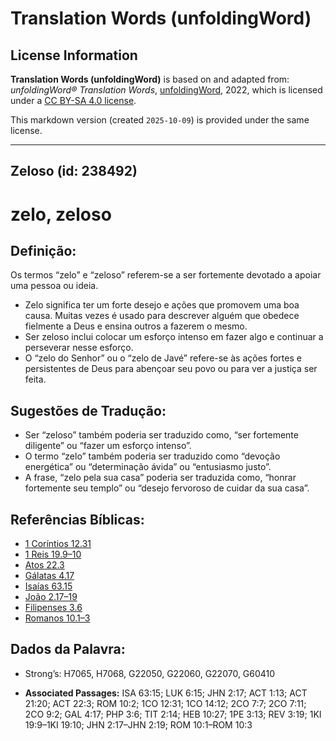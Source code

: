 # Translation Words (unfoldingWord)

## License Information

**Translation Words (unfoldingWord)** is based on and adapted from: _unfoldingWord® Translation Words_, [unfoldingWord](https://unfoldingword.org/utw), 2022, which is licensed under a [CC BY-SA 4.0 license](https://creativecommons.org/licenses/by-sa/4.0/legalcode.en).

This markdown version (created `2025-10-09`) is provided under the same license.



--------------------------------

## Zeloso (id: 238492)

zelo, zeloso
============

Definição:
----------

Os termos “zelo” e “zeloso” referem\-se a ser fortemente devotado a apoiar uma pessoa ou ideia.

* Zelo significa ter um forte desejo e ações que promovem uma boa causa. Muitas vezes é usado para descrever alguém que obedece fielmente a Deus e ensina outros a fazerem o mesmo.
* Ser zeloso inclui colocar um esforço intenso em fazer algo e continuar a perseverar nesse esforço.
* O “zelo do Senhor” ou o “zelo de Javé” refere\-se às ações fortes e persistentes de Deus para abençoar seu povo ou para ver a justiça ser feita.

Sugestões de Tradução:
----------------------

* Ser “zeloso” também poderia ser traduzido como, “ser fortemente diligente” ou “fazer um esforço intenso”.
* O termo “zelo” também poderia ser traduzido como “devoção energética” ou “determinação ávida” ou “entusiasmo justo”.
* A frase, “zelo pela sua casa” poderia ser traduzida como, “honrar fortemente seu templo” ou “desejo fervoroso de cuidar da sua casa”.

Referências Bíblicas:
---------------------

* [1 Coríntios 12\.31](https://ref.ly/1Cor12:31)
* [1 Reis 19\.9–10](https://ref.ly/1Kgs19:9-1Kgs19:10)
* [Atos 22\.3](https://ref.ly/Acts22:3)
* [Gálatas 4\.17](https://ref.ly/Gal4:17)
* [Isaías 63\.15](https://ref.ly/Isa63:15)
* [João 2\.17–19](https://ref.ly/John2:17-John2:19)
* [Filipenses 3\.6](https://ref.ly/Phil3:6)
* [Romanos 10\.1–3](https://ref.ly/Rom10:1-Rom10:3)

Dados da Palavra:
-----------------

* Strong’s: H7065, H7068, G22050, G22060, G22070, G60410

* **Associated Passages:** ISA 63:15; LUK 6:15; JHN 2:17; ACT 1:13; ACT 21:20; ACT 22:3; ROM 10:2; 1CO 12:31; 1CO 14:12; 2CO 7:7; 2CO 7:11; 2CO 9:2; GAL 4:17; PHP 3:6; TIT 2:14; HEB 10:27; 1PE 3:13; REV 3:19; 1KI 19:9–1KI 19:10; JHN 2:17–JHN 2:19; ROM 10:1–ROM 10:3


